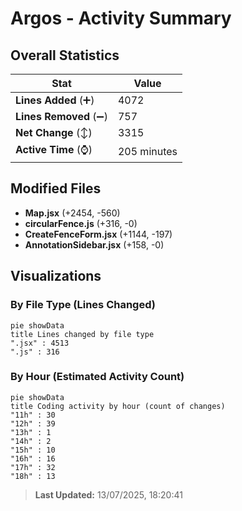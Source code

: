 # Argos - Activity Summary 

## Overall Statistics

| Stat                   | Value                                                             |
| ---------------------- | ----------------------------------------------------------------- |
| **Lines Added** (➕)   | 4072                                          |
| **Lines Removed** (➖) | 757                                        |
| **Net Change** (↕)    | 3315                |
| **Active Time** (⌚)   | 205 minutes |


## Modified Files
- **Map.jsx** (+2454, -560)
- **circularFence.js** (+316, -0)
- **CreateFenceForm.jsx** (+1144, -197)
- **AnnotationSidebar.jsx** (+158, -0)

## Visualizations

### By File Type (Lines Changed)

```mermaid
pie showData
title Lines changed by file type
".jsx" : 4513
".js" : 316
```

### By Hour (Estimated Activity Count)

```mermaid
pie showData
title Coding activity by hour (count of changes)
"11h" : 30
"12h" : 39
"13h" : 1
"14h" : 2
"15h" : 10
"16h" : 16
"17h" : 32
"18h" : 13
```


> **Last Updated:** 13/07/2025, 18:20:41